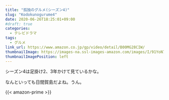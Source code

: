 ```yaml
---
title: "孤独のグルメ(シーズン4)"
slug: "Kodokunogurume4"
date: 2020-06-26T18:25:01+09:00
#draft: true
categories:
  - テレビドラマ
tags:
  - グルメ
link_url: https://www.amazon.co.jp/gp/video/detail/B00MG28CIW/
thumbnailImage: https://images-na.ssl-images-amazon.com/images/I/91YoN7NFfZL._SX600_.jpg
thumbnailImagePosition: left
---
```

シーズン4は足掛け2、3年かけて見ているかな。
<!--more-->
なんといっても日間賀島だよね。うん。

{{< amazon-prime >}}
